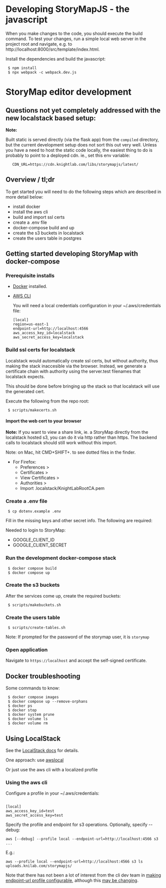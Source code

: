 # Developing StoryMapJS - the javascript

When you make changes to the code, you should execute the build command. To
test your changes, run a simple local web server in the project root and
navigate, e.g. to http://localhost:8000/src/template/index.html.

Install the dependencies and build the javascript:

```
 $ npm install
 $ npx webpack -c webpack.dev.js
```

# StoryMap editor development

## Questions not yet completely addressed with the new localstack based setup:


**Note:**

Built static is served directly (via the flask app) from the `compiled`
directory, but the current development setup does not sort this out very well.
Unless you have a need to host the static code locally, the easiest thing to do
is probably to point to a deployed cdn. ie., set this env variable:

```
   CDN_URL=https://cdn.knightlab.com/libs/storymapjs/latest/
```

## Overview / tl;dr

To get started you will need to do the following steps which are described in
more detail below:

 * install docker
 * install the aws cli
 * build and import ssl certs
 * create a .env file
 * docker-compose build and up
 * create the s3 buckets in localstack
 * create the users table in postgres


## Getting started developing StoryMap with docker-compose


### Prerequisite installs

 * [Docker](https://docs.docker.com/) installed.
 * [AWS CLI](https://docs.aws.amazon.com/cli/latest/userguide/getting-started-install.html)

   You will need a local credentials configuration in your ~/.aws/credentials file:

    ```
    [local]
    region=us-east-1
    endpoint-url=http://localhost:4566
    aws_access_key_id=localstack
    aws_secret_access_key=localstack
    ```


### Build ssl certs for localstack

Localstack would automatically create ssl certs, but without authority, thus
making the stack inaccesible via the browser. Instead, we generate a certificate
chain with authority using the server.test filenames that localstack expects.

This should be done before bringing up the stack so that localstack will use the
generated cert.

Execute the following from the repo root:

```
 $ scripts/makecerts.sh
```

#### Import the web cert to your browser

**Note:** If you want to view a share link, ie. a StoryMap directly from the
localstack hosted s3, you can do it via http rather than https. The backend
calls to localstack should still work without this import.

Note: on Mac, hit CMD+SHIFT+. to see dotted files in the finder.

 * For Firefox:
    - Preferences >
    - Certificates >
    - View Certificates >
    - Authorities >
    - Import .localstack/KnightLabRootCA.pem


### Create a .env file

```
 $ cp dotenv.example .env
```

Fill in the missing keys and other secret info. The following are required:

Needed to login to StoryMap:
 * GOOGLE_CLIENT_ID
 * GOOGLE_CLIENT_SECRET



### Run the development docker-compose stack

```
 $ docker compose build
 $ docker compose up
```


### Create the s3 buckets

After the services come up, create the required buckets:

```
 $ scripts/makebuckets.sh
```

### Create the users table

```
 $ scripts/create-tables.sh
```

Note: If prompted for the password of the storymap user, it is `storymap`


### Open application

Navigate to `https://localhost` and accept the self-signed certificate.


## Docker troubleshooting

Some commands to know:

```
 $ docker compose images
 $ docker compose up --remove-orphans
 $ docker ps
 $ docker stop
 $ docker system prune
 $ docker volume ls
 $ docker volume rm
```


## Using LocalStack

See the [LocalStack docs](https://docs.localstack.cloud/integrations/aws-cli/) for details.

One approach: use [awslocal](https://docs.localstack.cloud/integrations/aws-cli/#localstack-aws-cli-awslocal)

Or just use the aws cli with a localized profile


### Using the aws cli

Configure a profile in your ~/.aws/credentials:

```

[local]
aws_access_key_id=test
aws_secret_access_key=test
```

Specify the profile and endpoint for s3 operations. Optionally, specify --debug:

```
aws [--debug] --profile local --endpoint-url=http://localhost:4566 s3 ...
```

E.g.:

```
aws --profile local --endpoint-url=http://localhost:4566 s3 ls uploads.knilab.com/storymapjs/
```

Note that there has not been a lot of interest from the cli dev team in [making
endpoint-url profile configurable](https://github.com/aws/aws-cli/issues/1270), although
this [may be changing](https://github.com/aws/aws-sdk/issues/229).
